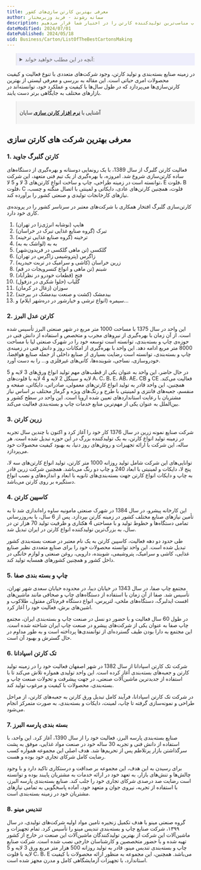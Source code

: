 ```yaml
---
title: معرفی بهترین کارتن سازی‌های کشور
author: سمانه رشوند - فربد وزیرمختار
description: لیست کامل بهترین کارتن سازی‌های ایران را بررسی کنید. از شرکت‌های بزرگ تا کارگاه‌های تخصصی، همه اطلاعات لازم برای انتخاب مناسب‌ترین تولیدکننده کارتن را در اختیار شما قرار می‌دهیم.
dateModified: 2024/07/01
datePublished: 2024/05/18
uid: Business/Carton/ListOfTheBestCartonsMaking
---
```


<blockquote style="background-color:#eeeefc; padding:0.5rem">
<details>
  <summary>آنچه در این مطلب خواهید خواند:</summary>
  <ul>
     <li>معرفی بهترین شرکت های کارتن سازی</li>
    <li>کارتن گلبرگ جاوید</li>
    <li>کارتن عدل البرز</li>
    <li>زرین کارتن</li>
    <li>کاسپین کارتن</li>
    <li>چاپ و بسته بندی صفا</li>
    <li>تک کارتن آسپادانا</li>
    <li>بسته بندی پارسه البرز</li>
    <li>تندیس مینو</li>
  </ul>
</details>
</blockquote> 

در زمینه صنایع بسته‌بندی و تولید کارتن، وجود شرکت‌های متعددی با تنوع فعالیت و کیفیت محصولات امری حیاتی است. این مقاله به بررسی و معرفی لیستی از بهترین کارتن‌سازی‌ها می‌پردازد که در طول سال‌ها با کیفیت و عملکرد خود، توانسته‌اند در بازارهای مختلف به جایگاهی برتر دست یابند. 

<blockquote style="background-color:#f5f5f5; padding:0.5rem">
<p><strong>آشنایی با <a href="https://www.hooshkar.com/Software/PrintingAndPackaging/Package/Carton" target="_blank">نرم افزار کارتن سازی</a> سایان</p></strong></blockquote>

## معرفی بهترین شرکت های کارتن سازی

###  1. کارتن گلبرگ جاوید

فعالیت کارتن گلبرگ از سال 1389، با یک رونمایی دوستانه و بهره‌گیری از دستگاه‌های ساده کارتن‌سازی شروع شد. امروزه، با بهره‌گیری از یک تیم فنی متعهد، این شرکت توانسته است در زمینه طراحی، چاپ و ساخت انواع کارتن‌های 3 لا و 5 لا، E فلوت، B فلوت،  C فلوت، همچنین کارتن‌های عادی، دایکاتی و لمینتی با اتصال منگنه و چسب، نیازهای کارخانجات تولیدی و صنعتی کشور را برآورده کند.

کارتن‌سازی گلبرگ افتخار همکاری با شرکت‌های معتبر در سرتاسر کشور را در پرونده‌ی کاری خود دارد.

1. هایپ (نوشابه انرژی‌زا در تهران)
2. تبرک (گروه صنایع غذایی تبرک در خراسان)
3. ترخینه (گروه صنایع غذایی ترخینه)
4. به به (لواشک به به)
5. گلکسی (تن ماهی گلکسی در فریدون‌شهر)
6. زاگرس (پتروشیمی زاگرس در تهران)
7. زرین خراسان (کاشی و سرامیک در تربت حیدریه)
8. شبنم (تن ماهی و انواع کنسرویجات در قم)
9. فتح (قطعات خودرو در نظرآباد)
10. گلیاب (حلوا شکری در دزفول)
11. سوزان (زغال در کرمان)
12. بیدمشک (کشت و صنعت بیدمشک در بیرجند)
13. سیمره (انواع ترشی و خیارشور در دره‌شهر ایلام) و...

### 2. کارتن عدل البرز

این واحد در سال 1375 با مساحت 1000 متر مربع در شهر صنعتی البرز تأسیس شده است. از آن زمان با بهره‌گیری از نیروهای مجرب و متخصص و استفاده از دانش فنی در حوزه‌ی چاپ و بسته‌بندی، توانسته است توسعه خود را در شهرک صنعتی لیا با مساحت 8000 متر مربع ادامه دهد. این واحد با بهره‌گیری از امکانات روز و دانش فنی در زمینه‌ی چاپ و بسته‌بندی، توانسته است رضایت بسیاری از صنایع داخلی از جمله صنایع هوافضا، خودروسازی، نساجی، شوینده‌ها، کانی‌های غیرفلزی و... را به دست آورد.

در حال حاضر، این واحد به عنوان یکی از قطب‌های مهم تولید انواع ورق‌های 3 لایه و 5 لایه و سینگل 2 لایه و 4 لایه با فلوت‌های A، C، B، E، AB، AE، CB و CE فعالیت می‌کند. همچنین، این واحد قادر به تولید انواع کارتن‌های معمولی، صادراتی، دایکاتی، صفحه و منقسم، جعبه‌های فانتزی و لمینیتی با طرح و رنگ‌های ویژه و گرماژ مختلف بر اساس نیاز مشتریان با رعایت استانداردهای تعیین شده اروپا است. این واحد در سطح کشور و بین‌الملل به عنوان یکی از مهم‌ترین منابع خدمات چاپ و بسته‌بندی فعالیت می‌کند.

### 3. زرین کارتن

شرکت صنایع نمونه زرین در سال 1376 کار خود را آغاز کرد و اکنون با چندین سال تجربه در زمینه تولید انواع کارتن، به یک تولیدکننده بزرگ در این حوزه تبدیل شده است. هر ساله، این شرکت با ارائه تجهیزات و روش‌های روز دنیا، به بهبود کیفیت محصولات خود می‌پردازد.

توانایی‌های این شرکت شامل تولید روزانه 1000 متر کارتن، تولید انواع کارتن‌های سه لا، پنج لا، دایکات و لمینیتی با ابعاد 240 و چاپ دو رنگ می‌باشد. همچنین شرکت زرین قادر به چاپ و دایکات انواع کارتن جهت بسته‌بندی‌های ثانویه با ابعاد و اندازه‌های و نصب انواع دستگیره بر روی کارتن می‌باشد.

### 4. کاسپین کارتن

 این کارخانه پیشرو، در سال 1384 در شهرک صنعتی مامونیه ساوه راه‌اندازی شد تا به تأمین نیازهای صنایع مختلف کشور در زمینه کارتن بپردازد. پس از 6 سال، با به‌روزرسانی تمامی دستگاه‌ها و خطوط تولید و با مساحتی 4 هکتاری و ظرفیت تولید 70 هزار تن در سال، به بزرگ‌ترین تولیدکننده انواع کارتن در ایران تبدیل شد.

طی حدود دو دهه فعالیت، کاسپین کارتن به یک نام معتبر در صنعت بسته‌بندی کشور تبدیل شده است. این واحد توانسته محصولات خود را برای صنایع متعددی نظیر صنایع غذایی، کاشی و سرامیک، پتروشیمی، شوینده، دارویی، روغن صنعتی و لوازم خانگی در داخل کشور و همچنین کشورهای همسایه تولید کند.

### 5. چاپ و بسته بندی صفا

مجتمع چاپ صفا، در سال 1343 در خیابان دیبا، در محدوده خیابان سعدی شهر تهران، تأسیس شد. صفا از آن زمان با استفاده از دستگاه‌های چاپ و صحافی مانند ماشین‌های افست ایدلبرگ، دستگاه‌های ملخی، لترپرس، انواع دستگاه فرم‌تاکن مفتول، طلاکوب و اشین‌های برش، فعالیت خود را آغاز کرد. 

در طول 60 سال فعالیت و با حضور دو نسل در صنعت چاپ و بسته‌بندی ایران، مجتمع چاپ صفا به عنوان یکی از شرکت‌های پیشرو در صنعت چاپ ایران شناخته شده است. این مجتمع به دارا بودن طیف گسترده‌ای از توانمندی‌ها پرداخته است و به طور مداوم در حال گسترش و بهبود آن است.

### 6. تک کارتن اسپادانا

شرکت تک کارتن اسپادانا از سال 1382 در شهر اصفهان فعالیت خود را در زمینه تولید کارتن و جعبه‌های بسته‌بندی آغاز کرده است. این واحد تولیدی همواره تلاش می‌کند تا با استفاده از جدیدترین
ماشین‌آلات صنعتی، در جهت پیشرفت و تحولات صنعت چاپ و بسته‌بندی، محصولات با کیفیت و مرغوب تولید کند.

در شرکت تک کارتن اسپادانا، فرآیند کامل تبدیل ورق کارتن به جعبه‌های کارتن، از مراحل طراحی و نمونه‌سازی گرفته تا چاپ، لمینت، دایکات و بسته‌بندی، به صورت متمرکز انجام می‌شود.

### 7. بسته بندی پارسه البرز

صنایع بسته‌بندی پارسه البرز، فعالیت خود را از سال 1390، آغاز کرد. این واحد، با استفاده از دانش فنی و تجربه 30 ساله خود در صنعت مواد غذایی، موفق به پشت سرگذاشتن بازار پرتلاطم پس از تحریم‌ها شد. هدف اصلی این مجموعه همواره کسب رضایت کامل شرکای تجاری خود بوده و هست. 

برای رسیدن به این هدف، این مجموعه بر صداقت و درستکاری تاکید دارد و با وجود چالش‌ها و تنش‌های بازار، به تعهد خود در ارائه خدمات به مشتریان پایبند بوده و توانسته است رضایت صد درصدی شرکای تجاری خود را جلب کند. صنایع بسته‌بندی پارسه البرز، با استفاده از تجربه، نیروی جوان و متعهد خود، آماده پاسخگویی به تمامی نیازهای مشتریان خود در زمینه بسته‌بندی است.

### 8. تندیس مینو

گروه صنعتی مینو با هدف تکمیل زنجیره تامین مواد اولیه شرکت‌های تولیدی، در سال ۱۳۹۹، شرکت صنایع چاپ و بسته‌بندی تندیس مینو را تأسیس کرد. تمام تجهیزات و ماشین‌آلات این شرکت از بهترین تولیدکنندگان ماشین‌آلات این صنعت در خارج از کشور تهیه شده و با حضور متخصصین و کارشناسان خارجی نصب شده است. شرکت صنایع چاپ و بسته‌بندی تندیس مینو، قادر به تولید روزانه 500 هزار متر مربع ورق 3 لایه و 5 لایه با فلوت C، B، E می‌باشد. همچنین، این مجموعه به منظور ارائه محصولات با کیفیت استاندارد، با تجهیزات آزمایشگاهی کامل و مدرن مجهز شده است.